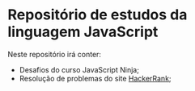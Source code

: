 # Repositório de estudos da linguagem JavaScript
Neste repositório irá conter:
* Desafios do curso JavaScript Ninja;
* Resolução de problemas do site [HackerRank](https://www.hackerrank.com/);
